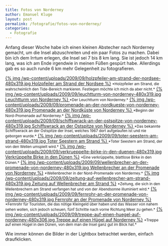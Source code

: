 ```yaml
---
title: Fotos von Norderney
author: Emanuel Kluge
layout: post
permalink: /fotografie/fotos-von-norderney/
categories:
  - Fotografie
---
```


Anfang dieser Woche habe ich einen kleinen Abstecher nach Norderney gemacht, um die Insel abzuschreiten und ein paar Fotos zu machen. Dabei bin ich dem Irrtum erlegen, die Insel sei 7 bis 8 km lang. Sie ist jedoch 14 km lang, was ich am Ende irgendwie in meinen Füßen gespürt habe. Allerdings gab es so auch runde 6 km mehr Gelegenheit zu fotografieren.

<a href="/wp-content/uploads/2009/09/holzpfeiler-am-strand-der-nordsee.jpg" rel="lightbox">
  {% img /wp-content/uploads/2009/09/holzpfeiler-am-strand-der-nordsee-480x319.jpg Holzpfeiler am Strand der Nordsee %}</a>  
<small>*Holzpfeiler am Strand, die wahrscheinlich den Tide-Bereich markieren. Festlegen möchte ich mich da aber nicht.*</small>

<a href="/wp-content/uploads/2009/09/leuchtturm-von-norderney.jpg" rel="lightbox">
  {% img /wp-content/uploads/2009/09/leuchtturm-von-norderney-480x319.jpg Leuchtturm von Norderney %}
</a>  
<small>*Der Leuchtturm von Norderney.*</small>

<a href="/wp-content/uploads/2009/09/promenade-an-der-nordkueste-von-norderney.jpg" rel="lightbox">
  {% img /wp-content/uploads/2009/09/promenade-an-der-nordkueste-von-norderney-480x319.jpg Promenade an der Nordküste von Norderney %}
</a>  
<small>*Beginn der Nord-Promenade auf Norderney.*</small>

<a href="/wp-content/uploads/2009/09/schiffswrack-an-der-ostspitze-von-norderney.jpg" rel="lightbox">
  {% img /wp-content/uploads/2009/09/schiffswrack-an-der-ostspitze-von-norderney-480x319.jpg Schiffswrack an der Ostspitze von Norderney %}
</a>  
<small>*Das bekannte Schiffswrack an der Ostspitze der Insel, welches 1967 dort aufgelaufen ist und nie geborgen wurde.*</small>

<a href="/wp-content/uploads/2009/09/toter-seestern-am-strand.jpg" rel="lightbox">
  {% img /wp-content/uploads/2009/09/toter-seestern-am-strand-480x319.jpg Toter Seestern am Strand %}
</a>  
<small>*Toter Seestern am Strand, der von den Wellen umspielt wird.*</small>

<a href="/wp-content/uploads/2009/09/verkrueppelte-birke-in-den-duenen.jpg" rel="lightbox">
  {% img /wp-content/uploads/2009/09/verkrueppelte-birke-in-den-duenen-480x319.jpg Verkrüppelte Birke in den Dünen %}</a>  
<small>*Eine verkrüppelte, blattlose Birke in den Dünen.*</small>

<a href="/wp-content/uploads/2009/09/wellenbrecher-an-der-promenade-von-norderney.jpg" rel="lightbox">
  {% img /wp-content/uploads/2009/09/wellenbrecher-an-der-promenade-von-norderney-480x319.jpg Wellenbrecher an der Promenade von Norderney %}</a>  
<small>*Wellenbrecher in der Nord-Promenade von Norderney.*</small>

<a href="/wp-content/uploads/2009/09/zeitung-auf-wellenbrecher-am-strand.jpg" rel="lightbox">
  {% img /wp-content/uploads/2009/09/zeitung-auf-wellenbrecher-am-strand-480x319.jpg Zeitung auf Wellenbrecher am Strand %}</a>  
<small>*Zeitung, die sich in den Wellenbrechern am Strand verfangen hat und von der Abendsonne illuminiert wird.*</small>

<a href="/wp-content/uploads/2009/09/fernrohr-an-der-promenade-von-norderney.jpg" rel="lightbox">
  {% img /wp-content/uploads/2009/09/fernrohr-an-der-promenade-von-norderney-480x319.jpg Fernrohr an der Promenade von Norderney %}</a>  
<small>*Fernrohr für Touristen, die das nötige Kleingeld über haben und das Wasser von nahem sehen wollen, sich jedoch scheuen, fünf Schritte nach vorne Richtung Meer zu gehen.*</small>

<a href="/wp-content/uploads/2009/09/treppe-auf-einen-huegel-auf-norderney.jpg" rel="lightbox">
  {% img /wp-content/uploads/2009/09/treppe-auf-einen-huegel-auf-norderney-480x306.jpg Treppe auf einen Hügel auf Norderney %}</a>  
<small>*Treppe auf einen Hügel in den Dünen, von dem man die Insel ganz gut im Blick hat.*</small>

Wie immer können die Bilder in der Lightbox betrachtet werden, einfach draufklicken.
